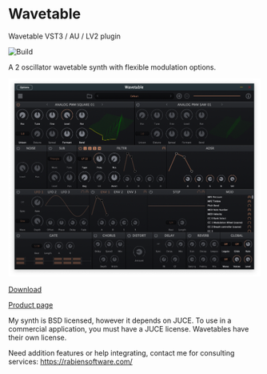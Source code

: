 # Wavetable
Wavetable VST3 / AU / LV2 plugin

![Build](https://github.com/FigBug/Wavetable/workflows/Build/badge.svg)

A 2 oscillator wavetable synth with flexible modulation options.

![Screenshot 1](Screenshots/Screenshot1.png)

[Download](https://github.com/FigBug/Wavetable/releases)

[Product page](https://socalabs.com/synths/Wavetable/)

My synth is BSD licensed, however it depends on JUCE. To use in a commercial application, you must have a JUCE license. Wavetables have their own license. 

Need addition features or help integrating, contact me for consulting services: https://rabiensoftware.com/
